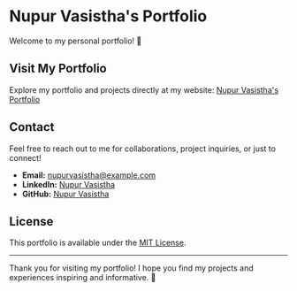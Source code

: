 # Nupur Vasistha's Portfolio

Welcome to my personal portfolio! 🎨

## Visit My Portfolio

Explore my portfolio and projects directly at my website: [Nupur Vasistha's Portfolio](https://nupurvasistha.github.io/Portfolio-Site/)

## Contact

Feel free to reach out to me for collaborations, project inquiries, or just to connect!

- **Email:** [nupurvasistha@example.com](mailto:nupurvasistha@example.com)
- **LinkedIn:** [Nupur Vasistha](https://www.linkedin.com/in/nupurvasistha)
- **GitHub:** [Nupur Vasistha](https://github.com/NupurVasistha)

## License

This portfolio is available under the [MIT License](LICENSE).

---

Thank you for visiting my portfolio! I hope you find my projects and experiences inspiring and informative. 🌟

